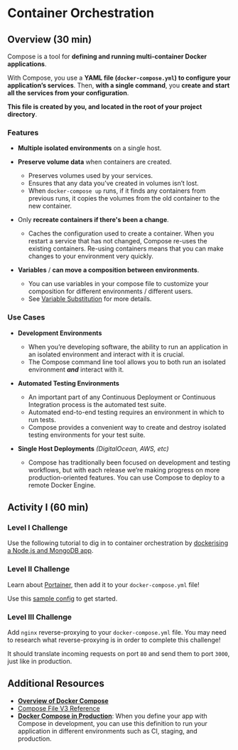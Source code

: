 # Container Orchestration

## Overview (30 min)

Compose is a tool for **defining and running multi-container Docker applications**.

With Compose, you use a **YAML file (`docker-compose.yml`) to configure your application’s services**. Then, **with a single command**, you **create and start all the services from your configuration**.

**This file is created by you, and located in the root of your project directory**.

### Features

- **Multiple isolated environments** on a single host.

- **Preserve volume data** when containers are created.
  - Preserves volumes used by your services.
  - Ensures that any data you’ve created in volumes isn’t lost.
  - When `docker-compose up` runs, if it finds any containers from previous runs, it copies the volumes from the old container to the new container.

- Only **recreate containers if there's been a change**.
  - Caches the configuration used to create a container. When you restart a service that has not changed, Compose re-uses the existing containers. Re-using containers means that you can make changes to your environment very quickly.

- **Variables** / **can move a composition between environments**.
  - You can use variables in your compose file to customize your composition for different environments / different users.
  - See [Variable Substitution](https://docs.docker.com/compose/compose-file/#variable-substitution) for more details.

### Use Cases

- **Development Environments**
  - When you’re developing software, the ability to run an application in an isolated environment and interact with it is crucial.
  - The Compose command line tool allows you to both run an isolated environment ***and*** interact with it.

- **Automated Testing Environments**
  - An important part of any Continuous Deployment or Continuous Integration process is the automated test suite.
  - Automated end-to-end testing requires an environment in which to run tests.
  - Compose provides a convenient way to create and destroy isolated testing environments for your test suite.

- **Single Host Deployments** _(DigitalOcean, AWS, etc)_
  - Compose has traditionally been focused on development and testing workflows, but with each release we’re making progress on more production-oriented features. You can use Compose to deploy to a remote Docker Engine.

## Activity I (60 min)

### Level I Challenge

Use the following tutorial to dig in to container orchestration by [dockerising a Node.js and MongoDB app](https://medium.com/statuscode/dockerising-a-node-js-and-mongodb-app-d22047e2806f).

### Level II Challenge

Learn about [Portainer](https://www.portainer.io/), then add it to your `docker-compose.yml` file!

Use this [sample config](https://portainer.readthedocs.io/en/stable/deployment.html#deploy-portainer-via-docker-compose) to get started.

### Level III Challenge

Add `nginx` reverse-proxying to your `docker-compose.yml` file. You may need to research what reverse-proxying is in order to complete this challenge!

It should translate incoming requests on port `80` and send them to port `3000`, just like in production.

## Additional Resources

- **[Overview of Docker Compose](https://docs.docker.com/compose/overview)**
- [Compose File V3 Reference](https://docs.docker.com/compose/compose-file/)
- **[Docker Compose in Production](https://docs.docker.com/compose/production/)**: When you define your app with Compose in development, you can use this definition to run your application in different environments such as CI, staging, and production.
